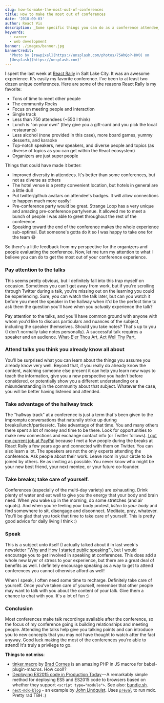 ```yaml
---
slug: how-to-make-the-most-out-of-conferences
title: How to make the most out of conferences
date: '2018-09-03'
author: React Vis
description: _Some specific things you can do as a conference attendee_
keywords:
  - career
  - web development
banner: ./images/banner.jpg
bannerCredit:
  'Photo by [rawpixel](https://unsplash.com/photos/75AhQoP-DW0) on
  [Unsplash](https://unsplash.com)'
---
```


I spent the last week at [React Rally](https://www.reactrally.com) in Salt Lake
City. It was an awesome experience. It's easily my favorite conference. I've
been to at least two dozen unique conferences. Here are some of the reasons
React Rally is my favorite:

- Tons of time to meet other people
- The community Rocks
- Focus on meeting people and interaction
- Single track
- Less than 750 attendees (~550 I think)
- Lunch is "on your own" (they give you a gift-card and you pick the local
  restaurants)
- Less alcohol (none provided in this case), more board games, yummy desserts,
  and karaoke
- Top-notch speakers, new speakers, and diverse people and topics (as diverse of
  topics as you can get within the React ecosystem)
- Organizers are just super people

Things that could have made it better:

- Improved diversity in attendees. It's better than some conferences, but not as
  diverse as others
- The hotel venue is a pretty convenient location, but hotels in general are a
  little dull
- Put twitter/github avatars on attendee's badges. It will allow connections to
  happen much more easily!
- Pre-conference party would be great. Strange Loop has a very unique and
  amazing pre-conference party/venue. It allowed me to meet a bunch of people I
  was able to greet throughout the rest of the conference.
- Speaking toward the end of the conference makes the whole experience
  sub-optimal. But someone's gotta do it so I was happy to take one for the team
  😅

So there's a little feedback from my perspective for the organizers and people
evaluating the conference. Now, let me turn my attention to what I believe you
can do to get the most out of your conference experience.

### Pay attention to the talks

This seems pretty obvious, but I definitely fall into this trap myself on
occasion. Sometimes you can't get away from work, but if you're scrolling
through Twitter during a talk, you're missing out on the learning you could be
experiencing. Sure, you can watch the talk later, but can you watch it before
you meet the speaker in the hallway when it'd be the perfect time to ask them
the question you'll have when you _actually_ experience the talk?

Pay attention to the talks, and you'll have common ground with anyone with whom
you'd like to discuss particulars and nuances of the subject, including the
speaker themselves. Should you take notes? That's up to you (I don't normally
take notes personally). A successful talk requires a speaker and an audience.
[What-E'er Thou Art, Act Well Thy Part.](https://education.byu.edu/magazine/winter2016/act_well_thy_part)

### Attend talks you think you already know all about

You'll be surprised what you can learn about the things you assume you already
know very well. Beyond that, if you really do already know the content, watching
someone else present it can help you learn new ways to teach the information,
give you a new perspective you hadn't before considered, or potentially show you
a different understanding or a misunderstanding in the community about that
subject. Whatever the case, you will be better having listened and attended.

### Take advantage of the hallway track

The "hallway track" at a conference is just a term that's been given to the
impromptu conversations that naturally strike up during
breaks/lunch/parties/etc. Take advantage of that time. You and many others there
spent a lot of money and time to be there. Look for opportunities to make new
connections and exchange contact info (or Twitter follows).
[I got my current job at PayPal](https://github.com/uber/react-vis/ama/issues/47)
because I met a few people during the breaks at React Rally a few years ago and
connected with them on Twitter. You can also learn a lot. The speakers are not
the only experts attending the conference. Ask people about their work. Leave
room in your circle to be joined by others. Be as inviting as possible. You
never know who might be your new best friend, your next mentee, or your future
co-founder.

### Take breaks; take care of yourself.

Conferences (especially of the multi-day variety) are exhausting. Drink plenty
of water and eat well to give you the energy that your body and brain need. When
you wake up in the morning, do some stretches (and air squats). And when you're
feeling your body protest, _listen to your body_ and find somewhere to sit,
disengage and disconnect. Meditate, pray, whatever. You'll be glad that you took
that time to take care of yourself. This is pretty good advice for daily living
I think :)

### Speak

This is a subject unto itself (I actually talked about it in last week's
newsletter
["Why and How I started public speaking"](/blog/why-and-how-i-started-public-speaking)),
but I would encourage you to get involved in speaking at conferences. This does
add a whole new layer of stress to your experience, but there are a great deal
of benefits as well. I definitely encourage speaking as a way to get to attend
conferences you cannot otherwise afford as well!

When I speak, I often need some time to recharge. Definitely take care of
yourself. Once you've taken care of yourself, remember that other people may
want to talk with you about the content of your talk. Give them a chance to chat
with you. It's a lot of fun :)

### Conclusion

Most conferences make talk recordings available after the conference, so the
focus of my conference going is building relationships and meeting people.
Attending the talks help give you talking points and can introduce you to new
concepts that you may not have thought to watch after the fact anyway. Good luck
making the most of the conferences you're able to attend! It's truly a privilege
to go.

**Things to not miss**:

- [tinker.macro](https://github.com/bradlc/tinker.macro) by
  [Brad Cornes](https://twitter.com/bradlc) is an amazing PHP in JS macros for
  babel-plugin-macros. How cool!?
- [Deploying ES2015 code in Production Today](https://philipwalton.com/articles/deploying-es2015-code-in-production-today) — A
  remarkably simple method for deploying ES5 and ES2015 code to browsers based
  on whether they support `<script type="module">`. See also:
  [bundle.sh](https://bundle.sh).
- [`next-mdx-blog`](https://github.com/johnlindquist/next-mdx-blog) - an example
  by [John Lindquist](https://twitter.com/johnlindquist). Uses
  [`preval`](https://github.com/uber/react-vis/babel-plugin-preval) to run mdx.
  Pretty rad TBH :)
